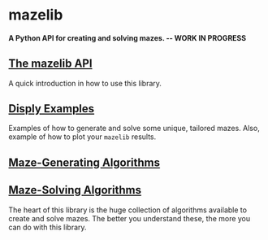 # mazelib

#### A Python API for creating and solving mazes.  --  WORK IN PROGRESS

## [The mazelib API](docs/API.md)

A quick introduction in how to use this library.


## [Disply Examples](docs/EXAMPLES.md)

Examples of how to generate and solve some unique, tailored mazes. Also, example of how to plot your `mazelib` results.


## [Maze-Generating Algorithms](docs/MAZE_GEN_ALGOS.md)

## [Maze-Solving Algorithms](docs/MAZE_SOLVE_ALGOS.md)

The heart of this library is the huge collection of algorithms available to create and solve mazes. The better you understand these, the more you can do with this library.

